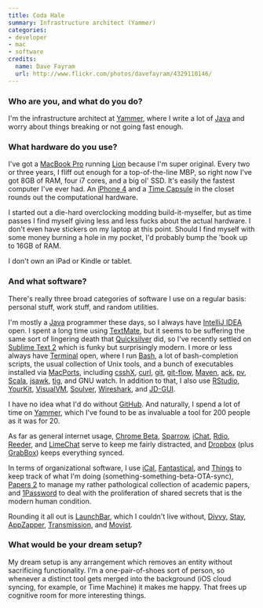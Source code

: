 ```yaml
---
title: Coda Hale
summary: Infrastructure architect (Yammer)
categories:
- developer
- mac
- software
credits:
  name: Dave Fayram
  url: http://www.flickr.com/photos/davefayram/4329110146/
---
```


### Who are you, and what do you do?

I'm the infrastructure architect at [Yammer][], where I write a lot of [Java][] and worry about things breaking or not going fast enough.

### What hardware do you use?

I've got a [MacBook Pro][macbook-pro] running [Lion][macos] because I'm super original. Every two or three years, I fliff out enough for a top-of-the-line MBP, so right now I've got 8GB of RAM, four i7 cores, and a big ol' SSD. It's easily the fastest computer I've ever had. An [iPhone 4][iphone-4] and a [Time Capsule][time-capsule] in the closet rounds out the computational hardware.

I started out a die-hard overclocking modding build-it-myselfer, but as time passes I find myself giving less and less fucks about the actual hardware. I don't even have stickers on my laptop at this point. Should I find myself with some money burning a hole in my pocket, I'd probably bump the 'book up to 16GB of RAM.

I don't own an iPad or Kindle or tablet.

### And what software?

There's really three broad categories of software I use on a regular basis: personal stuff, work stuff, and random utilities.

I'm mostly a [Java][] programmer these days, so I always have [IntelliJ IDEA][intellij-idea] open. I spent a long time using [TextMate][], but it seems to be suffering the same sort of lingering death that [Quicksilver][] did, so I've recently settled on [Sublime Text 2][sublime-text] which is funky but surprisingly modern. I more or less always have [Terminal][] open, where I run [Bash][], a lot of bash-completion scripts, the usual collection of Unix tools, and a bunch of executables installed via [MacPorts][], including [csshX][], [curl][], [git][], [git-flow][], [Maven][], [ack][], [pv][], [Scala][], [jsawk][], [tig][], and GNU watch. In addition to that, I also use [RStudio][], [YourKit][], [VisualVM][], [Soulver][], [Wireshark][], and [JD-GUI][].

I have no idea what I'd do without [GitHub][]. And naturally, I spend a lot of time on [Yammer][], which I've found to be as invaluable a tool for 200 people as it was for 20.

As far as general internet usage, [Chrome Beta][chrome], [Sparrow][], [iChat][], [Rdio][], [Reeder][], and [LimeChat][] serve to keep me fairly distracted, and [Dropbox][] (plus [GrabBox][]) keeps everything synced.

In terms of organizational software, I use [iCal][], [Fantastical][], and [Things][] to keep track of what I'm doing (something-something-beta-OTA-sync), [Papers 2][papers] to manage my rather pathological collection of academic papers, and [1Password][] to deal with the proliferation of shared secrets that is the modern human condition.

Rounding it all out is [LaunchBar][], which I couldn't live without, [Divvy][], [Stay][], [AppZapper][], [Transmission][], and [Movist][].

### What would be your dream setup?

My dream setup is any arrangement which removes an entity without sacrificing functionality. I'm a one-pair-of-shoes sort of person, so whenever a distinct tool gets merged into the background (iOS cloud syncing, for example, or Time Machine) it makes me happy. That frees up cognitive room for more interesting things.

[iphone-4]: https://en.wikipedia.org/wiki/IPhone_4 "A smartphone."
[macbook-pro]: https://www.apple.com/macbook-pro/ "A laptop."
[time-capsule]: https://www.apple.com/airport-time-capsule/ "A WiFi access point and backup system."
[1password]: https://1password.com "Password management software for Mac OS X."
[ack]: https://beyondgrep.com/ "A command-line tool for searching text."
[appzapper]: https://appzapper.com/ "Software for uninstalling applications on the Mac."
[bash]: http://www.gnu.org/software/bash/ "A terminal shell."
[chrome]: https://www.google.com/intl/en/chrome/browser/ "A WebKit-based browser, where each tab runs in its own thread."
[csshx]: https://github.com/brockgr/csshx "Mac software for controlling multiple Terminal sessions."
[curl]: https://curl.haxx.se/ "A command-line tool for transferring data from URLs."
[divvy]: http://mizage.com/divvy/ "Window management and arrangement for Mac OS X."
[dropbox]: https://www.dropbox.com/ "Online syncing and storage."
[fantastical]: https://flexibits.com/fantastical "A calendaring app for the Mac."
[git-flow]: https://github.com/nvie/gitflow "Extensions to git to work with a custom branching model."
[git]: https://git-scm.com/ "A version control system."
[github]: https://github.com/ "A Git code repository service."
[grabbox]: https://alternativeto.net/software/grabbox/ "Mac screenshot software based on DropBox."
[ical]: https://en.wikipedia.org/wiki/Calendar_(Apple) "The calendar software included with macOS."
[ichat]: https://en.wikipedia.org/wiki/IChat "An AIM/Jabber client included with Mac OS X."
[intellij-idea]: http://www.jetbrains.com/idea/ "A developer's IDE."
[java]: https://www.java.com/en/ "A cross-platform compiled programming language."
[jd-gui]: http://jd.benow.ca/#jd-gui "A developer tool for viewing the source code of Java .class files."
[jsawk]: https://github.com/micha/jsawk "A version of awk for working with JSON."
[launchbar]: https://www.obdev.at/products/launchbar/index.html "An application launcher and data manager for the Mac."
[limechat]: http://limechat.net/mac/ "An IRC client for the Mac."
[macos]: https://en.wikipedia.org/wiki/MacOS "An operating system for Mac hardware."
[macports]: https://www.macports.org/ "A collection of *nix software ported to Mac OS X."
[maven]: http://maven.apache.org/ "Software project management software."
[movist]: https://code.google.com/archive/p/movist "A movie player for the Mac."
[papers]: http://papersapp.com "iTunes-like software for organising articles."
[pv]: http://www.ivarch.com/programs/pv.shtml "A command-line tool for viewing data sent over a pipeline."
[quicksilver]: https://qsapp.com/ "A data manipulator and launcher for the Mac."
[rdio]: http://www.rdio.com/home/en-us/ "A music streaming service."
[reeder]: http://madeatgloria.com/brewery/silvio/reeder "A feed client for the Mac."
[rstudio]: https://www.rstudio.com/ "An IDE for the R language."
[scala]: http://www.scala-lang.org/ "A compiled programming language."
[soulver]: http://www.acqualia.com/soulver/ "A Mac application that's a cross between a spreadsheet and a calculator."
[sparrow]: http://www.gmail.com/intl/en/mail/help/sparrow.html "A mail client for the Mac with a funky UI."
[stay]: https://cordlessdog.com/stay/ "A Mac tool for keeping windows in the same place."
[sublime-text]: http://www.sublimetext.com/ "A coder's text editor."
[terminal]: https://en.wikipedia.org/wiki/Terminal_(OS_X) "A console application included with Mac OS X."
[textmate]: http://macromates.com/ "A text editor for the Mac."
[things]: https://culturedcode.com/things/ "A task management application for the Mac."
[tig]: http://jonas.nitro.dk/tig/ "A text-mode interface for git."
[transmission]: https://transmissionbt.com/ "A BitTorrent client."
[visualvm]: http://visualvm.java.net/ "A Java development troubleshooting tool."
[wireshark]: https://www.wireshark.org/ "A network protocol analyser."
[yammer]: https://www.yammer.com/ "An enterprise messaging platform."
[yourkit]: https://www.yourkit.com/ "A profiler system for Java and .NET."
